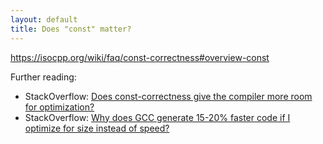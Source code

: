 ```yaml
---
layout: default
title: Does "const" matter?
---
```


https://isocpp.org/wiki/faq/const-correctness#overview-const

Further reading:

* StackOverflow:
  [Does const-correctness give the compiler more room for optimization?](http://stackoverflow.com/questions/6313730/does-const-correctness-give-the-compiler-more-room-for-optimization)
* StackOverflow:
  [Why does GCC generate 15-20% faster code if I optimize for size instead of speed?](http://stackoverflow.com/questions/19470873/why-does-gcc-generate-15-20-faster-code-if-i-optimize-for-size-instead-of-speed)
